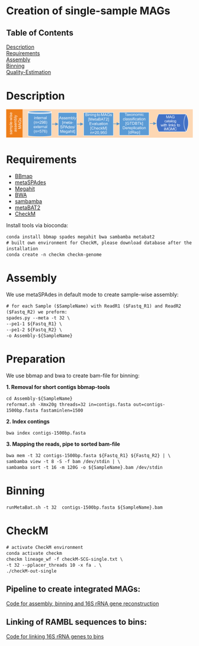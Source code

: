 # Creation of single-sample MAGs

## Table of Contents

[Description](#Description)  
[Requirements](#Requirements)  
[Assembly](#Assembly)  
[Binning](#Binning)  
[Quality-Estimation](#CheckM)  

# Description

![sMAG-creation-pipeline](/images/sMAG-creation-pipeline.png)

# Requirements
* [BBmap](https://sourceforge.net/projects/bbmap/)
* [metaSPAdes](http://cab.spbu.ru/software/spades/)
* [Megahit](https://github.com/voutcn/megahit/releases)
* [BWA](http://bio-bwa.sourceforge.net/)
* [sambamba](http://lomereiter.github.io/sambamba/)
* [metaBAT2](https://bitbucket.org/berkeleylab/metabat)
* [CheckM](https://ecogenomics.github.io/CheckM/)

Install tools via bioconda:

	conda install bbmap spades megahit bwa sambamba metabat2
	# built own environment for CheckM, please download database after the installation
	conda create -n checkm checkm-genome


# Assembly

We use metaSPAdes in default mode to create sample-wise assembly:

    # for each Sample ($SampleName) with ReadR1 ($Fastq_R1) and ReadR2 ($Fastq_R2) we preform:
	spades.py --meta -t 32 \
	--pe1-1 ${Fastq_R1} \
	--pe1-2 ${Fastq_R2} \
	-o Assembly-${SampleName}

# Preparation

We use bbmap and bwa to create bam-file for binning:

**1. Removal for short contigs bbmap-tools**

    cd Assembly-${SampleName}
	reformat.sh -Xmx20g threads=32 in=contigs.fasta out=contigs-1500bp.fasta fastaminlen=1500

**2. Index contings**

	bwa index contigs-1500bp.fasta

**3. Mapping the reads, pipe to sorted bam-file**
	
	bwa mem -t 32 contigs-1500bp.fasta ${Fastq_R1} ${Fastq_R2} | \
	sambamba view -t 8 -S -f bam /dev/stdin | \
	sambamba sort -t 16 -m 120G -o ${SampleName}.bam /dev/stdin

# Binning

	runMetaBat.sh -t 32  contigs-1500bp.fasta ${SampleName}.bam

# CheckM

	# activate CheckM environment
	conda activate checkm
	checkm lineage_wf -f checkM-SCG-single.txt \
	-t 32 --pplacer_threads 10 -x fa . \
	./checkM-out-single

	
## Pipeline to create integrated MAGs:
	
[Code for assembly, binning and 16S rRNA gene reconstruction](/creation-cataloge-pipeline.md)

## Linking of RAMBL sequences to bins:

[Code for linking 16S rRNA genes to bins](/linking/README.md)
